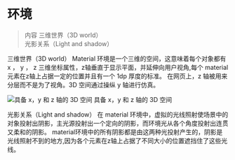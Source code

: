 
# 环境

> 内容
> 三维世界（3D world）	
> 光影关系（Light and shadow）

三维世界（3D world）
Material 环境是一个三维的空间，这意味着每个对象都有 x ， y ， z 三维坐标属性，z轴垂直于显示平面，并延伸向用户视角,每个 material 元素在z轴上占据一定的位置并且有一个 1dp 厚度的标准。
在网页上，z 轴被用来分层而不是为了视角。3D 空间通过操纵 y 轴进行仿真。

![具备 x，y 和 z 轴的 3D 空间](https://github.com/zhaochong/material-design/blob/master/images/1.png)
具备 x，y 和 z 轴的 3D 空间

光影关系（Light and shadow）
在 material 环境中，虚拟的光线照射使场景中的对象投射出阴影，主光源投射出一个定向的阴影，而环境光从各个角度投射出连贯又柔和的阴影。
material环境中的所有阴影都是由这两种光投射产生的，阴影是光线照射不到的地方,因为各个元素在z轴上占据了不同大小的位置遮挡住了这些光线。









